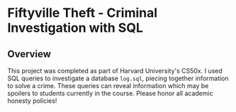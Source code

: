 # Fiftyville Theft - Criminal Investigation with SQL

## Overview

This project was completed as part of Harvard University's CS50x. I used SQL queries to investigate a database `log.sql`, piecing together information to solve a crime.
These queries can reveal information which may be spoilers to students currently in the course. Please honor all academic honesty policies!
